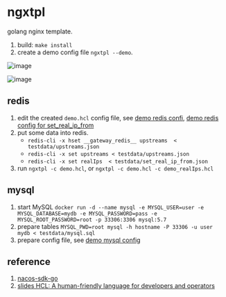 # ngxtpl

golang nginx template.

1. build: `make install`
1. create a demo config file `ngxtpl --demo`.

![image](https://user-images.githubusercontent.com/1940588/100842805-57feb500-34b4-11eb-9edf-7b3fd6091178.png)

![image](https://user-images.githubusercontent.com/1940588/100977065-68c62e00-357b-11eb-8183-6a65335740a3.png)

## redis

1. edit the created `demo.hcl` config file, see [demo redis confi](testdata/demo.hcl), [demo redis config for set_real_ip_from](testdata/demo_realIps.hcl)
1. put some data into redis.
    - `redis-cli -x hset __gateway_redis__ upstreams  < testdata/upstreams.json`
    - `redis-cli -x set upstreams < testdata/upstreams.json` 
    - `redis-cli -x set realIps  < testdata/set_real_ip_from.json`
1. run `ngxtpl -c demo.hcl`, or `ngxtpl -c demo.hcl -c demo_realIps.hcl`

## mysql

1. start MySQL `docker run -d --name mysql -e MYSQL_USER=user -e MYSQL_DATABASE=mydb -e MYSQL_PASSWORD=pass -e MYSQL_ROOT_PASSWORD=root -p 33306:3306 mysql:5.7`
1. prepare tables  `MYSQL_PWD=root mysql -h hostname -P 33306 -u user mydb < testdata/mysql.sql`
1. prepare config file, see [demo mysql config](testdata/demo_mysql.hcl)

## reference

1. [nacos-sdk-go](https://github.com/nacos-group/nacos-sdk-go)
1. [slides HCL: A human-friendly language for developers and operators](https://speakerdeck.com/anubhavmishra/hcl-a-human-friendly-language-for-developers-and-operators)
